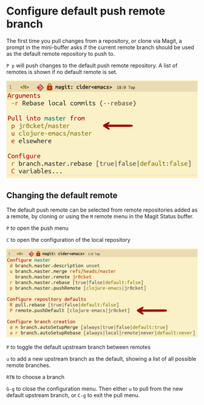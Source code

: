 # Configure default push remote branch
The first time you pull changes from a repository, or clone via Magit, a prompt in the mini-buffer asks if the current remote branch should be used as the default remote repository to push to.

`P p` will push changes to the default push remote repository.  A list of remotes is shown if no default remote is set.

![Spacemacs Magit push default upstream](/images/spacemacs-magit-push-remote-default.png)

## Changing the default remote
The default push remote can be selected from remote repositories added as a remote, by cloning or using the `M` remote menu in the Magit Status buffer.

`P` to open the push menu

`C` to open the configuration of the local repository

![Spacemacs Magit Push remote default configuration](/images/spacemacs-magit-remotes-push-default-configure.png)

`P` to toggle the default upstream branch between remotes

`u` to add a new upstream branch as the default, showing a list of all possible remote branches.

`RTN` to choose a branch

`G-g` to close the configuration menu.  Then either `u` to pull from the new default upstream branch, or `C-g` to exit the pull menu.
